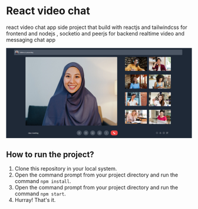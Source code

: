 # React video chat

react video chat app side project that build with reactjs and tailwindcss
for frontend and nodejs , socketio and peerjs for backend realtime video and messaging chat app

![IMG](./front/src/images/screenshot.png)


## How to run the project?

1. Clone this repository in your local system.
2. Open the command prompt from your project directory and run the command `npm install`.
3. Open the command prompt from your project directory and run the command `npm start`.
5. Hurray! That's it.


